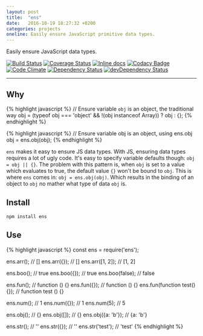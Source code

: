 ```yaml
---
layout: post
title:  "ens"
date:   2016-10-19 18:27:32 +0200
categories: projects
oneline: Easily ensure JavaScript primitive data types.
---
```


Easily ensure JavaScript data types.

[![Build Status](https://travis-ci.org/opensoars/ens.svg)](https://travis-ci.org/opensoars/ens)
[![Coverage Status](https://coveralls.io/repos/opensoars/ens/badge.svg?branch=master&service=github)](https://coveralls.io/github/opensoars/ens?branch=master)
[![Inline docs](http://inch-ci.org/github/opensoars/ens.svg?branch=master)](http://inch-ci.org/github/opensoars/ens)
[![Codacy Badge](https://api.codacy.com/project/badge/f3e64501763645b9aa483bf83a4dd1d5)](https://www.codacy.com/app/sam_1700/ens)
[![Code Climate](https://codeclimate.com/github/opensoars/ens/badges/gpa.svg)](https://codeclimate.com/github/opensoars/ens)
[![Dependency Status](https://david-dm.org/opensoars/ens.svg)](https://david-dm.org/opensoars/ens)
[![devDependency Status](https://david-dm.org/opensoars/ens/dev-status.svg)](https://david-dm.org/opensoars/ens#info=devDependencies)

---
 
## Why

{% highlight javascript %}
// Ensure variable `obj` is an object, the traditional way
obj = (typeof obj === 'object' && !(obj instanceof Array)) ? obj : {};
{% endhighlight %}

{% highlight javascript %}
// Ensure variable obj is an object, using ens.obj
obj = ens.obj(obj);
{% endhighlight %}

`ens` makes it easy to ensure JS data types. With JS, ensuring data types requires a lot of ugly code. It's easy to specify variable defaults though: `obj = obj || {}`. The problem with this pattern is, when `obj` is set to a value which evaluates to true, the default value `{}` won't be bound to `obj`. This is where `ens` comes in: `obj = ens.obj(obj)`. Which results in the binding of an object to `obj` no mather what type of data `obj` is.


## Install

`npm install ens`


## Use

{% highlight javascript %}
const ens = require('ens');

ens.arr();       // []
ens.arr({});     // []
ens.arr([1, 2]); // [1, 2]

ens.boo();      // true
ens.boo({});    // true
ens.boo(false); // false

ens.fun();                   // function () {}
ens.fun({});                 // function () {}
ens.fun(function test() {}); // function test () {}

ens.num();   // 1
ens.num({}); // 1
ens.num(5);  // 5

ens.obj();         // {}
ens.obj([]);       // {}
ens.obj({a: 'b'}); // {a: 'b'}

ens.str();       // ''
ens.str({});     // ''
ens.str('test'); // 'test'
{% endhighlight %}